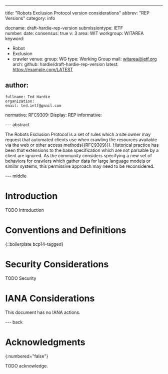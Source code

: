 ---

title: "Robots Exclusion Protocol version considerations"
abbrev: "REP Versions"
category: info

docname: draft-hardie-rep-version
submissiontype: IETF  
number:
date:
consensus: true
v: 3
area: WIT
workgroup: WITAREA
keyword:
 - Robot
 - Exclusion
 - crawler
venue:
  group: WG
  type: Working Group
  mail: witarea@ietf.org
  arch: 
  github: hardie/draft-hardie-rep-version
  latest: https://example.com/LATEST

author:
 -
    fullname: Ted Hardie
    organization: 
    email: ted.ietf@gmail.com
    
normative:
RFC9309: Display: REP
informative:


--- abstract

The Robots Exclusion Protocol is a set of rules which a site owner may request that automated clients use when crawling the resources available via the web or other access methods{{RFC9309}}).  Historical practice has been that extensions to the base specification which are not parsable by a client are ignored. As the community considers specifying a new set of behaviors for crawlers which gather data for large language models or similar systems, this permissive approach may need to be reconsidered.  


--- middle

# Introduction

TODO Introduction


# Conventions and Definitions

{::boilerplate bcp14-tagged}


# Security Considerations

TODO Security


# IANA Considerations

This document has no IANA actions.


--- back

# Acknowledgments
{:numbered="false"}

TODO acknowledge.
